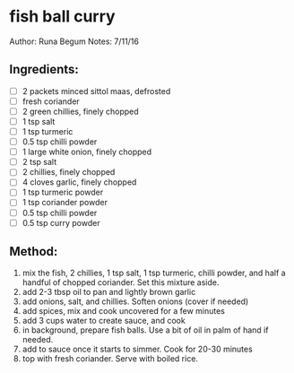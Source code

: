# fish ball curry
Author: Runa Begum
Notes: 7/11/16

## Ingredients:
- [ ] 2 packets minced sittol maas, defrosted
- [ ] fresh coriander
- [ ] 2 green chillies, finely chopped
- [ ] 1 tsp salt
- [ ] 1 tsp turmeric
- [ ] 0.5 tsp chilli powder
- [ ] 1 large white onion, finely chopped
- [ ] 2 tsp salt
- [ ] 2 chillies, finely chopped
- [ ] 4 cloves garlic, finely chopped
- [ ] 1 tsp turmeric powder
- [ ] 1 tsp coriander powder
- [ ] 0.5 tsp chilli powder
- [ ] 0.5 tsp curry powder

## Method:
1. mix the fish, 2 chillies, 1 tsp salt, 1 tsp turmeric, chilli powder, and half a handful of chopped coriander. Set this mixture aside.
2. add 2-3 tbsp oil to pan and lightly brown garlic
3. add onions, salt, and chillies. Soften onions (cover if needed)
4. add spices, mix and cook uncovered for a few minutes
5. add 3 cups water to create sauce, and cook
6. in background, prepare fish balls. Use a bit of oil in palm of hand if needed.
7. add to sauce once it starts to simmer. Cook for 20-30 minutes
8. top with fresh coriander. Serve with boiled rice.
